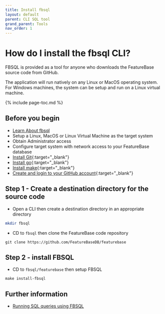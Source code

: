 ```yaml
---
title: Install fbsql
layout: default
parent: CLI SQL tool
grand_parent: Tools
nav_order: 1
---
```

# How do I install the fbsql CLI?

FBSQL is provided as a tool for anyone who downloads the FeatureBase source code from GitHub.

The application will run natively on any Linux or MacOS operating system. For Windows machines, the system can be setup and run on a Linux virtual machine.

{% include page-toc.md %}

## Before you begin

* [Learn About fbsql](/docs/tools/fbsql/fbsql-home)
* Setup a Linux, MacOS or Linux Virtual Machine as the target system
* Obtain Administrator access
* Configure target system with network access to your FeatureBase database
* [Install Git](https://git-scm.com/book/en/v2/Getting-Started-Installing-Git){:target="_blank"}
* [Install go](https://go.dev/doc/install){:target="_blank"}
* [Install make](https://www.gnu.org/software/make/){:target="_blank"}
* [Create and login to your GitHub account](https://github.com/){:target="_blank"}

## Step 1 - Create a destination directory for the source code

* Open a CLI then create a destination directory in an appropriate directory

```sh
mkdir fbsql
```

* CD to `fbsql` then clone the FeatureBase code repository

```
git clone https://github.com/FeatureBaseDB/featurebase
```

## Step 2 - install FBSQL

* CD to `fbsql/featurebase` then setup FBSQL

 ```shell
make install-fbsql
```

## Further information

* [Running SQL queries using FBSQL](/docs/tools/fbsql/fbsql-running-sql)
